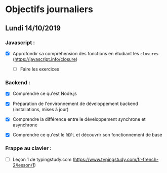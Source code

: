 # Objectifs journaliers

## Lundi 14/10/2019

### Javascript : 

* [x] Approfondir sa compréhension des fonctions en étudiant les `closures` (https://javascript.info/closure)
  * [ ] Faire les exercices


### Backend : 

* [x] Comprendre ce qu'est Node.js
* [x] Préparation de l'environnement de développement backend (installations, mises à jour)
* [x] Comprendre la différence entre le développement synchrone et asynchrone
* [x] Comprendre ce qu'est le `REPL` et découvrir son fonctionnement de base


### Frappe au clavier :

* [ ] Leçon 1 de typingstudy.com (https://www.typingstudy.com/fr-french-2/lesson/1)
